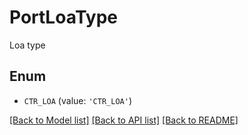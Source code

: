 # PortLoaType

Loa type

## Enum

* `CTR_LOA` (value: `'CTR_LOA'`)

[[Back to Model list]](../README.md#documentation-for-models) [[Back to API list]](../README.md#documentation-for-api-endpoints) [[Back to README]](../README.md)



